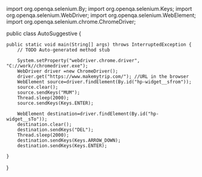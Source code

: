 import org.openqa.selenium.By;
import org.openqa.selenium.Keys;
import org.openqa.selenium.WebDriver;
import org.openqa.selenium.WebElement;
import org.openqa.selenium.chrome.ChromeDriver;

public class AutoSuggestive {

	public static void main(String[] args) throws InterruptedException {
		// TODO Auto-generated method stub

		System.setProperty("webdriver.chrome.driver", "C://work//chromedriver.exe");
		WebDriver driver =new ChromeDriver();
		driver.get("https://www.makemytrip.com/"); //URL in the browser
		WebElement source=driver.findElement(By.id("hp-widget__sfrom"));
		source.clear();
		source.sendKeys("MUM");
		Thread.sleep(2000);
		source.sendKeys(Keys.ENTER);

		WebElement destination=driver.findElement(By.id("hp-widget__sTo"));
		destination.clear();
		destination.sendKeys("DEL");
		Thread.sleep(2000);
		destination.sendKeys(Keys.ARROW_DOWN);
		destination.sendKeys(Keys.ENTER);

	}

}
